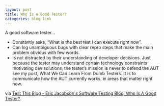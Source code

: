 ```yaml
---
layout: post
title: Who Is A Good Tester?
categories: blog link
---
```

A good software tester…
<ul>
	<li> Constantly asks, “What is the best test I can execute right now”.</li>
	<li> Can log unambiguous bugs with clear repro steps that make the main problem obvious with few words.</li>
	<li>Is not distracted by their understanding of developer decisions. Just because the tester may understand certain technology constraints motivating dev solutions, the tester’s mission is never to defend the AUT see my post, What We Can Learn From Dumb Testers. It is to communicate how the AUT currently works, in areas that matter right now.</li>
</ul>
via <a href="http://www.testthisblog.com/2010/04/who-is-good-tester.html?utm_source=feedburner&amp;utm_medium=feed&amp;utm_campaign=Feed%3A+EricJacobsonSoftwareTestingBlog+%28Test+This+Blog+-+Eric+Jacobson%27s+Software+Testing+Blog%29">Test This Blog - Eric Jacobson's Software Testing Blog: Who Is A Good Tester?</a>.

